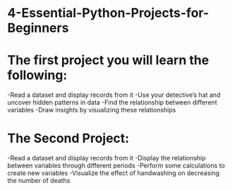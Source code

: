# 4-Essential-Python-Projects-for-Beginners

# The first project you will learn the following:
-Read a dataset and display records from it
-Use your detective’s hat and uncover hidden patterns in data
-Find the relationship between different variables
-Draw insights by visualizing these relationships



# The Second Project:
-Read a dataset and display records from it
-Display the relationship between variables through different periods
-Perform some calculations to create new variables
-Visualize the effect of handwashing on decreasing the number of deaths
